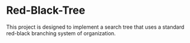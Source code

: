 # Red-Black-Tree
This project is designed to implement a search tree that uses a standard red-black branching system of organization.
